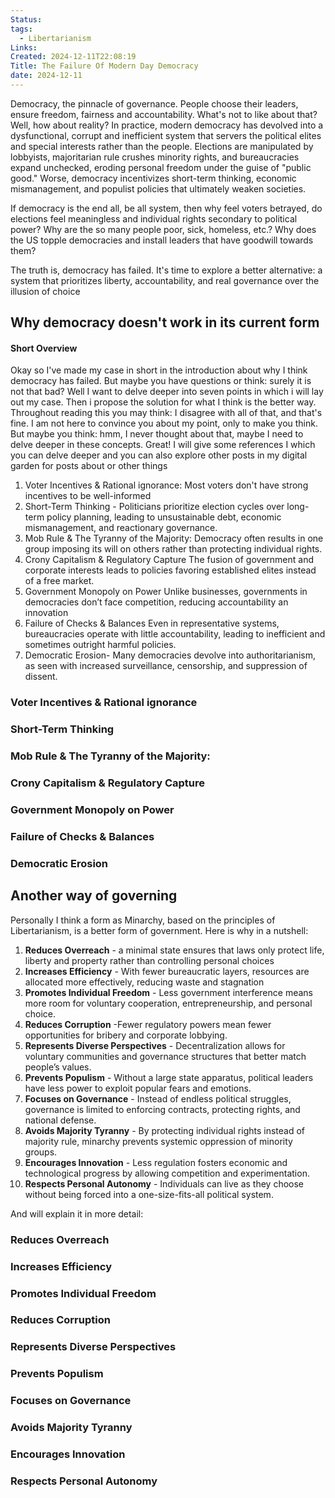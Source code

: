 ```yaml
---
Status: 
tags:
  - Libertarianism
Links: 
Created: 2024-12-11T22:08:19
Title: The Failure Of Modern Day Democracy
date: 2024-12-11
---
```

Democracy, the pinnacle of governance. People choose their leaders, ensure freedom, fairness and accountability. What's not to like about that? Well, how about reality? In practice, modern democracy has devolved into a dysfunctional, corrupt and inefficient system that servers the political elites and special interests rather than the people. Elections are manipulated by lobbyists, majoritarian rule crushes minority rights, and bureaucracies expand unchecked, eroding personal freedom under the guise of "public good." Worse, democracy incentivizes short-term thinking, economic mismanagement, and populist policies that ultimately weaken societies.

If democracy is the end all, be all system, then why feel voters betrayed, do elections feel meaningless and individual rights secondary to political power? Why are the so many people poor, sick, homeless, etc.? Why does the US topple democracies and install leaders that have goodwill towards them? 

The truth is, democracy has failed. It's time to explore a better alternative: a system that prioritizes liberty, accountability, and real governance over the illusion of choice
## Why democracy doesn't work in its current form

#### Short Overview

Okay so I've made my case in short in the introduction about why I think democracy has failed. But maybe you have questions or think: surely it is not that bad? Well I want to delve deeper into seven points in which i will lay out my case. Then i propose the solution for what I think is the better way. Throughout reading this you may think: I disagree with all of that, and that's fine. I am not here to convince you about my point, only to make you think. But maybe you think: hmm, I never thought about that, maybe I need to delve deeper in these concepts. Great! I will give some references I which you can delve deeper and you can also explore other posts in my digital garden for posts about or other things 

1. Voter Incentives & Rational ignorance: Most voters don't have strong incentives to be well-informed
2. Short-Term Thinking - Politicians prioritize election cycles over long-term policy planning, leading to unsustainable debt, economic mismanagement, and reactionary governance.
3. Mob Rule & The Tyranny of the Majority: Democracy often results in one group imposing its will on others rather than protecting individual rights.
4. Crony Capitalism & Regulatory Capture The fusion of government and corporate interests leads to policies favoring established elites instead of a free market.
5. Government Monopoly on Power  Unlike businesses, governments in democracies don’t face competition, reducing accountability an innovation
6. Failure of Checks & Balances Even in representative systems, bureaucracies operate with little accountability, leading to inefficient and sometimes outright harmful policies.
7. Democratic Erosion- Many democracies devolve into authoritarianism, as seen with increased surveillance, censorship, and suppression of dissent.

### Voter Incentives & Rational ignorance
### Short-Term Thinking
### Mob Rule & The Tyranny of the Majority: 
### Crony Capitalism & Regulatory Capture 
### Government Monopoly on Power 
### Failure of Checks & Balances 
### Democratic Erosion

## Another way of governing

Personally I think a form as Minarchy, based on the principles of Libertarianism, is a better form of government. Here is why in a nutshell: 

1. **Reduces Overreach** - a minimal state ensures that laws only protect life, liberty and property rather than controlling personal choices
2. **Increases Efficiency** -  With fewer bureaucratic layers, resources are allocated more effectively, reducing waste and stagnation 
3. **Promotes Individual Freedom** - Less government interference means more room for voluntary cooperation, entrepreneurship, and personal choice.
4. **Reduces Corruption** -Fewer regulatory powers mean fewer opportunities for bribery and corporate lobbying.
5. **Represents Diverse Perspectives** - Decentralization allows for voluntary communities and governance structures that better match people’s values.
6. **Prevents Populism** - Without a large state apparatus, political leaders have less power to exploit popular fears and emotions.
7. **Focuses on Governance** - Instead of endless political struggles, governance is limited to enforcing contracts, protecting rights, and national defense.
8. **Avoids Majority Tyranny** - By protecting individual rights instead of majority rule, minarchy prevents systemic oppression of minority groups.
9. **Encourages Innovation** - Less regulation fosters economic and technological progress by allowing competition and experimentation.
10. **Respects Personal Autonomy** - Individuals can live as they choose without being forced into a one-size-fits-all political system.

And will explain it in more detail:

### Reduces Overreach

### Increases Efficiency
### Promotes Individual Freedom
### Reduces Corruption
### Represents Diverse Perspectives
### Prevents Populism
### Focuses on Governance
### Avoids Majority Tyranny

### Encourages Innovation
### Respects Personal Autonomy

